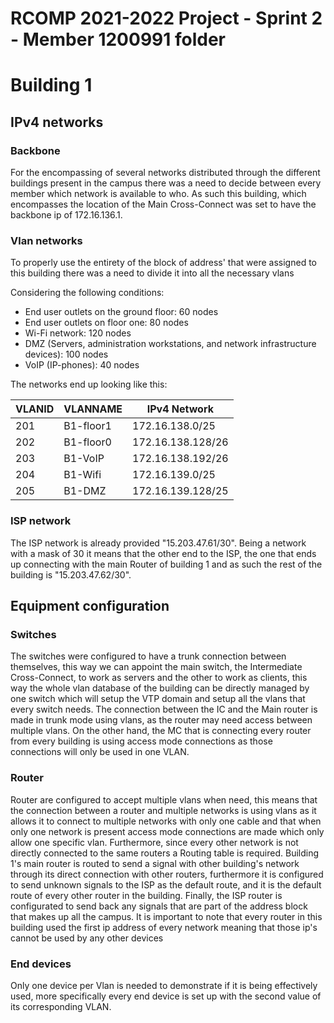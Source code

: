 RCOMP 2021-2022 Project - Sprint 2 - Member 1200991 folder
===========================================

# Building 1

## IPv4 networks

### Backbone

For the encompassing of several networks distributed through the different buildings present in the campus there was a need to decide between every member which network is available to who.
As such this building, which encompasses the location of the Main Cross-Connect was set to have the backbone ip of 172.16.136.1.

### Vlan networks

To properly use the entirety of the block of address' that were assigned to this building there was a need to divide it into all the necessary vlans

Considering the following conditions:
- End user outlets on the ground floor: 60 nodes
- End user outlets on floor one: 80 nodes
- Wi-Fi network: 120 nodes
- DMZ (Servers, administration workstations, and network infrastructure devices): 100 nodes
- VoIP (IP-phones): 40 nodes

The networks end up looking like this:

| **VLANID** | **VLANNAME** | **IPv4 Network** |
| ---- | ---- | ---- |
|201|B1-floor1|172.16.138.0/25|
|202|B1-floor0|172.16.138.128/26|
|203|B1-VoIP|172.16.138.192/26|
|204|B1-Wifi|172.16.139.0/25|
|205|B1-DMZ|172.16.139.128/25|

### ISP network

The ISP network is already provided "15.203.47.61/30". 
Being a network with a mask of 30 it means that the other end to the ISP, the one that ends up connecting with the main Router of building 1 and as such the rest of the building is "15.203.47.62/30".

## Equipment configuration

### Switches

The switches were configured to have a trunk connection between themselves, this way we can appoint the main switch, the Intermediate Cross-Connect, to work as servers and the other to work as clients, this way the whole vlan database of the building can be directly managed by one switch which will setup the VTP domain and setup all the vlans that every switch needs.
The connection between the IC and the Main router is made in trunk mode using vlans, as the router may need access between multiple vlans.
On the other hand, the MC that is connecting every router from every building is using access mode connections as those connections will only be used in one VLAN.

### Router

Router are configured to accept multiple vlans when need, this means that the connection between a router and multiple networks is using vlans as it allows it to connect to multiple networks with only one cable and that when only one network is present access mode connections are made which only allow one specific vlan.
Furthermore, since every other network is not directly connected to the same routers a Routing table is required.
Building 1's main router is routed to send a signal with other building's network through its direct connection with other routers, furthermore it is configured to send unknown signals to the ISP as the default route, and it is the default route of every other router in the building.
Finally, the ISP router is configurated to send back any signals that are part of the address block that makes up all the campus.
It is important to note that every router in this building used the first ip address of every network meaning that those ip's cannot be used by any other devices

### End devices

Only one device per Vlan is needed to demonstrate if it is being effectively used, more specifically every end device is set up with the second value of its corresponding VLAN.



